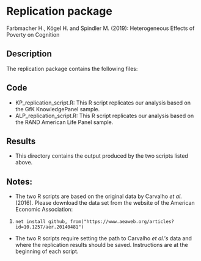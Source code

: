 # Replication package
 Farbmacher H., Kögel H. and Spindler M. (2019): Heterogeneous Effects of Poverty on Cognition
 
## Description
 The replication package contains the following files:

## Code
 * KP_replication_script.R: This R script replicates our analysis based on the GfK KnowledgePanel sample.
 * ALP_replication_script.R: This R script replicates our analysis based on the RAND American Life Panel sample.

## Results
 * This directory contains the output produced by the two scripts listed above.
        
## Notes:
 * The two R scripts are based on the original data by Carvalho *et al.* (2016). Please download the data set from the website of the American Economic Association:
 
 1. ```{js}
    net install github, from("https://www.aeaweb.org/articles?id=10.1257/aer.20140481")
    ```
 * The two R scripts require setting the path to Carvalho *et al.'s* data and where the replication results should be saved. Instructions are at the beginning of each script. 
